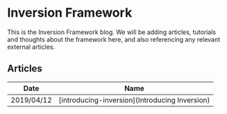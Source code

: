 # Inversion Framework
This is the Inversion Framework blog. We will be adding articles, tutorials and thoughts about the framework here, and also referencing any relevant external articles.

## Articles
| Date | Name |
| - | - |
| 2019/04/12 | [introducing-inversion](Introducing Inversion) |



<!--stackedit_data:
eyJoaXN0b3J5IjpbLTY2NDk3MjY1XX0=
-->